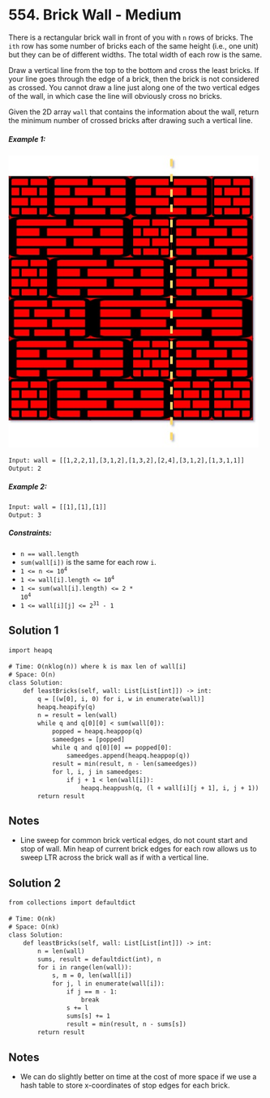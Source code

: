 # 554. Brick Wall - Medium

There is a rectangular brick wall in front of you with `n` rows of bricks. The `ith` row has some number of bricks each of the same height (i.e., one unit) but they can be of different widths. The total width of each row is the same.

Draw a vertical line from the top to the bottom and cross the least bricks. If your line goes through the edge of a brick, then the brick is not considered as crossed. You cannot draw a line just along one of the two vertical edges of the wall, in which case the line will obviously cross no bricks.

Given the 2D array `wall` that contains the information about the wall, return the minimum number of crossed bricks after drawing such a vertical line.

##### Example 1:

![](../assets/554-1.jpg)

```
Input: wall = [[1,2,2,1],[3,1,2],[1,3,2],[2,4],[3,1,2],[1,3,1,1]]
Output: 2
```

##### Example 2:

```
Input: wall = [[1],[1],[1]]
Output: 3
```

##### Constraints:

- `n == wall.length`
- `sum(wall[i])` is the same for each row `i`.
- <code>1 <= n <= 10<sup>4</sup></code>
- <code>1 <= wall[i].length <= 10<sup>4</sup></code>
- <code>1 <= sum(wall[i].length) <= 2 * 10<sup>4</sup></code>
- <code>1 <= wall[i][j] <= 2<sup>31</sup> - 1</code>

## Solution 1

```
import heapq

# Time: O(nklog(n)) where k is max len of wall[i]
# Space: O(n)
class Solution:
    def leastBricks(self, wall: List[List[int]]) -> int:
        q = [(w[0], i, 0) for i, w in enumerate(wall)]
        heapq.heapify(q)
        n = result = len(wall)
        while q and q[0][0] < sum(wall[0]):
            popped = heapq.heappop(q)
            sameedges = [popped]
            while q and q[0][0] == popped[0]:
                sameedges.append(heapq.heappop(q))
            result = min(result, n - len(sameedges))
            for l, i, j in sameedges:
                if j + 1 < len(wall[i]):
                    heapq.heappush(q, (l + wall[i][j + 1], i, j + 1))
        return result
```

## Notes
- Line sweep for common brick vertical edges, do not count start and stop of wall. Min heap of current brick edges for each row allows us to sweep LTR across the brick wall as if with a vertical line.

## Solution 2

```
from collections import defaultdict

# Time: O(nk)
# Space: O(nk)
class Solution:
    def leastBricks(self, wall: List[List[int]]) -> int:
        n = len(wall)
        sums, result = defaultdict(int), n
        for i in range(len(wall)):
            s, m = 0, len(wall[i])
            for j, l in enumerate(wall[i]):
                if j == m - 1:
                    break
                s += l
                sums[s] += 1
                result = min(result, n - sums[s])
        return result
```

## Notes
- We can do slightly better on time at the cost of more space if we use a hash table to store x-coordinates of stop edges for each brick. 